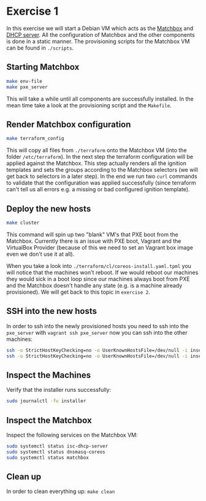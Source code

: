 # Exercise 1

In this exercise we will start a Debian VM which acts as the [Matchbox](https://coreos.com/matchbox/docs/latest) and [DHCP server](https://www.isc.org/downloads/dhcp). All the configuration of Matchbox and the other components is done in a static manner. The provisioning scripts for the Matchbox VM can be found in `./scripts`.

## Starting Matchbox

```bash
make env-file
make pxe_server
```

This will take a while until all components are successfully installed. In the mean time take a look at the provisioning script and the `Makefile`.

## Render Matchbox configuration

```bash
make terraform_config
```

This will copy all files from `./terraform` onto the Matchbox VM (into the folder `/etc/terraform`). In the next step the terraform configuration will be applied against the Matchbox. This step actually renders all the ignition templates and sets the groups according to the Matchbox selectors (we will get back to selectors in a later step). In the end we run two `curl` commands to validate that the configuration was applied successfully (since terraform can't tell us all errors e.g. a missing or bad configured ignition template).

## Deploy the new hosts

```bash
make cluster
```

This command will spin up two "blank" VM's that PXE boot from the Matchbox. Currently there is an issue with PXE boot, Vagrant and the VirtualBox Provider (because of this we need to set an Vagrant box image even we don't use it at all).

When you take a look into `./terraform/cl/coreos-install.yaml.tpml` you will notice that the machines won't reboot. If we would reboot our machines they would sick in a boot loop since our machines always boot from PXE and the Matchbox doesn't handle any state (e.g. is a machine already provisioned). We will get back to this topic in `exercise 2`.

## SSH into the new hosts

In order to ssh into the newly provisioned hosts you need to ssh into the `pxe_server` with `vagrant ssh pxe_server` now you can ssh into the other machines:

```bash
ssh -o StrictHostKeyChecking=no -o UserKnownHostsFile=/dev/null -i insecure_private_key core@192.168.1.2
ssh -o StrictHostKeyChecking=no -o UserKnownHostsFile=/dev/null -i insecure_private_key core@192.168.1.3
```

## Inspect the Machines

Verify that the installer runs successfully:

```bash
sudo journalctl -fu installer
```

## Inspect the Matchbox

Inspect the following services on the Matchbox VM:

```bash
sudo systemctl status isc-dhcp-server
sudo systemctl status dnsmasq-coreos
sudo systemctl status matchbox
```

## Clean up

In order to clean everything up: `make clean`
